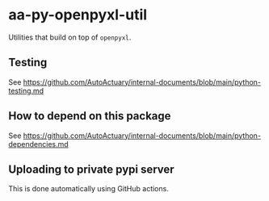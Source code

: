 # aa-py-openpyxl-util

Utilities that build on top of `openpyxl`.

## Testing

See https://github.com/AutoActuary/internal-documents/blob/main/python-testing.md

## How to depend on this package

See https://github.com/AutoActuary/internal-documents/blob/main/python-dependencies.md

## Uploading to private pypi server

This is done automatically using GitHub actions.
